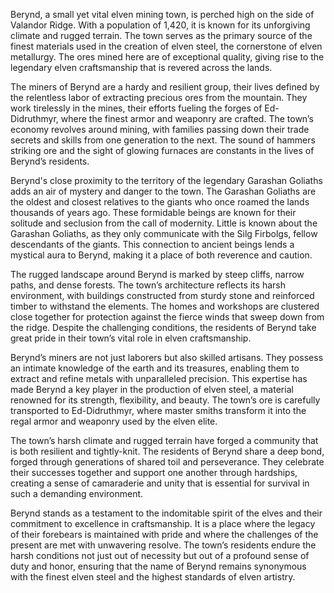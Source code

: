 Berynd, a small yet vital elven mining town, is perched high on the side of Valandor Ridge. With a 
population of 1,420, it is known for its unforgiving climate and rugged terrain. The town serves as
the primary source of the finest materials used in the creation of elven steel, the cornerstone of
elven metallurgy. The ores mined here are of exceptional quality, giving rise to the legendary 
elven craftsmanship that is revered across the lands.

The miners of Berynd are a hardy and resilient group, their lives defined by the relentless labor 
of extracting precious ores from the mountain. They work tirelessly in the mines, their efforts 
fueling the forges of Ed-Didruthmyr, where the finest armor and weaponry are crafted. The town’s 
economy revolves around mining, with families passing down their trade secrets and skills from one generation to the next. The sound of hammers striking ore and the sight of glowing furnaces are constants in the lives of Berynd’s residents.

Berynd's close proximity to the territory of the legendary Garashan Goliaths adds an air of mystery 
and danger to the town. The Garashan Goliaths are the oldest and closest relatives to the giants 
who once roamed the lands thousands of years ago. These formidable beings are known for their 
solitude and seclusion from the call of modernity. Little is known about the Garashan Goliaths, as 
they only communicate with the Silg Firbolgs, fellow descendants of the giants. This connection to 
ancient beings lends a mystical aura to Berynd, making it a place of both reverence and caution.

The rugged landscape around Berynd is marked by steep cliffs, narrow paths, and dense forests. The town’s architecture reflects its harsh environment, with buildings constructed from sturdy stone and reinforced timber to withstand the elements. The homes and workshops are clustered close together for protection against the fierce winds that sweep down from the ridge. Despite the challenging conditions, the residents of Berynd take great pride in their town’s vital role in elven 
craftsmanship.

Berynd’s miners are not just laborers but also skilled artisans. They possess an intimate knowledge 
of the earth and its treasures, enabling them to extract and refine metals with unparalleled 
precision. This expertise has made Berynd a key player in the production of elven steel, a material
renowned for its strength, flexibility, and beauty. The town’s ore is carefully transported to 
Ed-Didruthmyr, where master smiths transform it into the regal armor and weaponry used by the 
elven elite.

The town’s harsh climate and rugged terrain have forged a community that is both resilient and 
tightly-knit. The residents of Berynd share a deep bond, forged through generations of shared toil
and perseverance. They celebrate their successes together and support one another through 
hardships, creating a sense of camaraderie and unity that is essential for survival in such a
demanding environment.

Berynd stands as a testament to the indomitable spirit of the elves and their commitment to
excellence in craftsmanship. It is a place where the legacy of their forebears is maintained with
pride and where the challenges of the present are met with unwavering resolve. The town’s 
residents endure the harsh conditions not just out of necessity but out of a profound sense of
duty and honor, ensuring that the name of Berynd remains synonymous with the finest elven steel
and the highest standards of elven artistry.